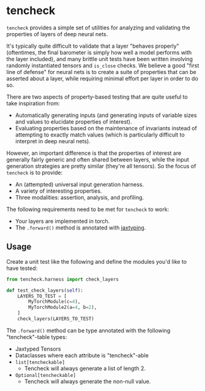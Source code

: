 # tencheck

`tencheck` provides a simple set of utilities for analyzing and validating the properties of layers of deep neural nets.

It's typically quite difficult to validate that a layer "behaves properly" (oftentimes, the final barometer is simply how well a model performs with the layer included), and many brittle unit tests have been written involving randomly instantiated tensors and `is_close` checks.  We believe a good "first line of defense" for neural nets is to create a suite of properties that can be asserted about a layer, while requiring minimal effort per layer in order to do so.

There are two aspects of property-based testing that are quite useful to take inspiration from:

- Automatically generating inputs (and generating inputs of variable sizes and values to elucidate properties of interest).
- Evaluating properties based on the maintenance of invariants instead of attempting to exactly match values (which is particularly difficult to interpret in deep neural nets).

However, an important difference is that the properties of interest are generally fairly generic and often shared between layers, while the input generation strategies are pretty similar (they're all tensors).  So the focus of `tencheck` is to provide:

- An (attempted) universal input generation harness.
- A variety of interesting properties.
- Three modalities: assertion, analysis, and profiling.

The following requirements need to be met for `tencheck` to work:

- Your layers are implemented in torch.
- The `.forward()` method is annotated with [jaxtyping](https://github.com/patrick-kidger/jaxtyping).

## Usage

Create a unit test like the following and define the modules you'd like to have tested:

```python
from tencheck.harness import check_layers

def test_check_layers(self):
    LAYERS_TO_TEST = [
        MyTorchModule(c=4),
        MyTorchModule2(a=4, b=2),
    ]    
    check_layers(LAYERS_TO_TEST)
```

The `.forward()` method can be type annotated with the following "tencheck"-table types:

- Jaxtyped Tensors
- Dataclasses where each attribute is "tencheck"-able
- `list[tencheckable]`
  - Tencheck will always generate a list of length 2.
- `Optional[tencheckable]`
  - Tencheck will always generate the non-null value.
